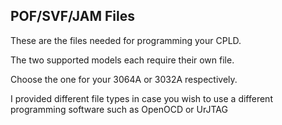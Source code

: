 ## POF/SVF/JAM Files

These are the files needed for programming your CPLD.

The two supported models each require their own file.

Choose the one for your 3064A or 3032A respectively.

I provided different file types in case you wish to use a different programming software such as OpenOCD or UrJTAG
